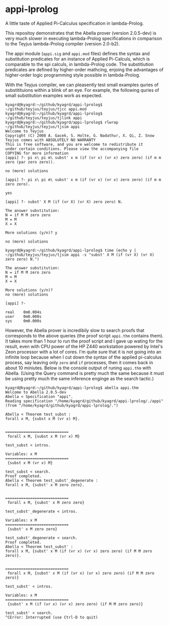 # appi-lprolog
A little taste of Applied Pi-Calculus specification in lambda-Prolog.

This repositoy demonstrates that the Abella prover (version 2.0.5-dev) is
very much slower in executing lambda-Prolog specifications in comparison to
the Teyjus lambda-Prolog compiler (version 2.0-b2).

The appi module (`appi.sig` and `appi.mod` files) defines the syntax and
substitution predicates for an instance of Applied Pi-Calculs, which is
comparable to the spi calculs, in lambda-Prolog code. The substitiution
predicates are defined by higher-order mathcing, enjoing the advantages
of higher-order logic programming style possible in lambda-Prolog.

With the Teyjus compiler, we can pleasently test small examples quries
of substitituions within a blink of an eye. For example, the following
quries of small substitution examples work as expected.

```
kyagrd@kyagrd:~/github/kyagrd/appi-lprolog$ ~/github/teyjus/teyjus/tjcc appi.mod
kyagrd@kyagrd:~/github/kyagrd/appi-lprolog$ ~/github/teyjus/teyjus/tjlink appi
kyagrd@kyagrd:~/github/kyagrd/appi-lprolog$ rlwrap ~/github/teyjus/teyjus/tjsim appi
Welcome to Teyjus
Copyright (C) 2008 A. Gacek, S. Holte, G. Nadathur, X. Qi, Z. Snow
Teyjus comes with ABSOLUTELY NO WARRANTY
This is free software, and you are welcome to redistribute it
under certain conditions. Please view the accompanying file
COPYING for more information
[appi] ?- pi x\ pi m\ subst' x m (if (vr x) (vr x) zero zero) (if m m zero (par zero zero)).

no (more) solutions

[appi] ?- pi x\ pi m\ subst' x m (if (vr x) (vr x) zero zero) (if m m zero zero).

yes

[appi] ?- subst' X M (if (vr X) (vr X) zero zero) N.

The answer substitution:
N = if M M zero zero
M = M
X = X

More solutions (y/n)? y

no (more) solutions

kyagrd@kyagrd:~/github/kyagrd/appi-lprolog$ time (echo y | ~/github/teyjus/teyjus/tjsim appi -s "subst' X M (if (vr X) (vr X) zero zero) N.")

The answer substitution:
N = if M M zero zero
M = M
X = X

More solutions (y/n)? 
no (more) solutions

[appi] ?- 

real    0m0.004s
user    0m0.000s
sys     0m0.000s
```

However, the Abella prover is incredibily slow to search proofs that corresponds to the above queries (the proof script `appi.thm` contains them). It takes more than 1 hour to run the proof script and I gave up wating for the result, even with CPU power of the HP Z440 workstation powered by Intel's Zeon processor with a lot of cores. I'm quite sure that it is not going into an infinite loop because when I cut down the syntax of the applied pi-calculus process, say leaving only `zero` and `if` processes, then it comes back in about 10 miniutes. Below is the console output of runing `appi.thm` with Abella. (Using the Query command is pretty much the same because it must be using pretty much the same inference enginge as the search tactic.)

```
kyagrd@kyagrd:~/github/kyagrd/appi-lprolog$ abella appi.thm
Welcome to Abella 2.0.5-dev
Abella < Specification "appi".
Reading specification "/home/kyagrd/github/kyagrd/appi-lprolog/./appi" (from "/home/kyagrd/github/kyagrd/appi-lprolog/.")

Abella < Theorem test_subst : 
forall x M, {subst x M (vr x) M}.


============================
 forall x M, {subst x M (vr x) M}

test_subst < intros.

Variables: x M
============================
 {subst x M (vr x) M}

test_subst < search.
Proof completed.
Abella < Theorem test_subst'_degenerate : 
forall x M, {subst' x M zero zero}.


============================
 forall x M, {subst' x M zero zero}

test_subst'_degenerate < intros.

Variables: x M
============================
 {subst' x M zero zero}

test_subst'_degenerate < search.
Proof completed.
Abella < Theorem test_subst' : 
forall x M, {subst' x M (if (vr x) (vr x) zero zero) (if M M zero zero)}.


============================
 forall x M, {subst' x M (if (vr x) (vr x) zero zero) (if M M zero zero)}

test_subst' < intros.

Variables: x M
============================
 {subst' x M (if (vr x) (vr x) zero zero) (if M M zero zero)}

test_subst' < search.
^CError: Interrupted (use Ctrl-D to quit)
```
